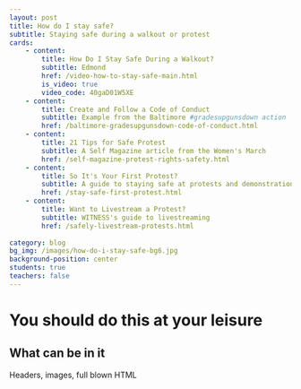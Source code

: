 ```yaml
---
layout: post
title: How do I stay safe?
subtitle: Staying safe during a walkout or protest
cards:
    - content: 
        title: How Do I Stay Safe During a Walkout?
        subtitle: Edmond    
        href: /video-how-to-stay-safe-main.html
        is_video: true
        video_code: 40gaD01W5XE
    - content:
        title: Create and Follow a Code of Conduct
        subtitle: Example from the Baltimore #gradesupgunsdown action
        href: /baltimore-gradesupgunsdown-code-of-conduct.html
    - content:
        title: 21 Tips for Safe Protest
        subtitle: A Self Magazine article from the Women's March
        href: /self-magazine-protest-rights-safety.html
    - content:
        title: So It's Your First Protest?
        subtitle: A guide to staying safe at protests and demonstrations
        href: /stay-safe-first-protest.html
    - content:
        title: Want to Livestream a Protest?
        subtitle: WITNESS's guide to livestreaming
        href: /safely-livestream-protests.html       
        
category: blog
bg_img: /images/how-do-i-stay-safe-bg6.jpg
background-position: center
students: true
teachers: false
---
```


You should do this at your leisure
==================================

## What can be in it

Headers, images, full blown HTML
